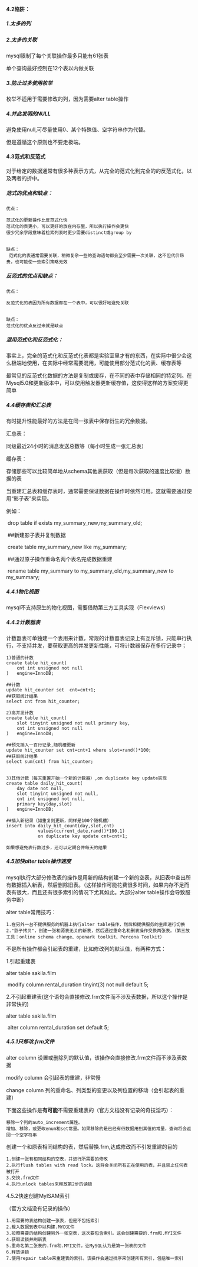 #### 4.2陷阱：

##### 1.太多的列

##### 2.太多的关联

mysql限制了每个关联操作最多只能有61张表

单个查询最好控制在12个表以内做关联

##### 3.防止过多使用枚举

枚举不适用于需要修改的列，因为需要alter table操作

##### 4.并此发明的NULL

避免使用null,可尽量使用0、某个特殊值、空字符串作为代替。

但是遵循这个原则也不要走极端。





#### 4.3范式和反范式

对于给定的数据通常有很多种表示方式，从完全的范式化到完全的的反范式化，以及两者的折中。



##### 范式的优点和缺点：

```
优点：

范式化的更新操作比反范式化快
范式化的表更小，可以更好的放在内存里，所以执行操作会更快
很少冗余字段意味着检索列表时更少需要distinct或group by


缺点：
 范式化的表通常需要关联，稍微复杂一些的查询语句都会至少需要一次关联，这不但代价昂贵，也可能使一些索引策略无效
```



##### 反范式的优点和缺点：

```
优点：

反范式化的表因为所有数据都在一个表中，可以很好地避免关联


缺点：
范式化的优点反过来就是缺点
```



##### 混用范式化和反范式化：

事实上，完全的范式化和反范式化表都是实验室里才有的东西，在实际中很少会这么极端地使用，在实际中经常需要混用，可能使用部分范式化的表、缓存表等

最常见的反范式化数据的方法是复制或缓存，在不同的表中存储相同的特定列。在Mysql5.0和更新版本中，可以使用触发器更新缓存值，这使得这样的方案变得更简单



##### 4.4缓存表和汇总表

有时提升性能最好的方法是在同一张表中保存衍生的冗余数据。



汇总表：

同级最近24小时的消息发送总数等（每小时生成一张汇总表）



缓存表：

存储那些可以比较简单地从schema其他表获取（但是每次获取的速度比较慢）数据的表





当重建汇总表和缓存表时，通常需要保证数据在操作时依然可用。这就需要通过使用“影子表”来实现。

例如：

​	drop table if exists my_summary_new,my_summary_old;

​	##新建影子表并复制数据

​    create table my_summary_new like my_summary;

​    ##通过原子操作重命名两个表名完成数据重建

​    rename table my_summary to my_summary_old,my_summary_new to my_summary;



##### 4.4.1物化视图

mysql不支持原生的物化视图，需要借助第三方工具实现（Flexviews）

##### 4.4.2计数器表

计数器表可单独建一个表用来计数，常规的计数器表记录上有互斥锁，只能串行执行，不支持并发，要获取更高的并发更新性能，可将计数器保存在多行记录中；

```
1)普通的计数
create table hit_count(
    cnt int unsigned not null
)   engine=InnoDB;

##计数
update hit_counter set  cnt=cnt+1;
##获取统计结果
select cnt from hit_counter;

2)高并发计数
create table hit_count(
	slot tinyint unsigned not null primary key,
    cnt int unsigned not null
)   engine=InnoDB;

##预先插入一百行记录,随机槽更新
update hit_counter set cnt=cnt+1 where slot=rand()*100;
##获取统计结果
select sum(cnt) from hit_counter;


3)其他计数（每天重置开始一个新的计数器）,on duplicate key update实现
create table daily_hit_count(
	day date not null,
	slot tinyint unsigned not null,
    cnt int unsigned not null,
    primary key(day,slot)
)   engine=InnoDB;

##插入新纪录（如重复则更新，同样是100个随机槽）
insert into daily_hit_count(day,slot,cnt)
			values(current_date,rand()*100,1)
			on duplicate key update cnt=cnt+1;
			
如果想避免表行数过多，还可以定期合并每天的结果

```



##### 4.5加快alter table操作速度

mysql执行大部分修改表的操作是用新的结构创建一个新的空表，从旧表中查出所有数据插入新表，然后删除旧表。（这样操作可能花费很多时间，如果内存不足而表有很大，而且还有很多索引的情况下尤其如此。大部分alter table操作会导致服务中断）



alter table常用技巧：

```
1.在另外一台不提供服务的机器上执行alter table操作，然后和提供服务的主库进行切换
2."影子拷贝"，创建一张和源表无关的新表，然后通过重命名和删表操作交换两张表。（第三放工具：online schema change、openark toolkit、Percona Toolkit）

```

不是所有操作都会引起表的重建，比如修改列的默认值，有两种方式：

1.引起重建表

alter table sakila.film

​	modify column rental_duration tinyint(3) not null default 5;



2.不引起重建表(这个语句会直接修改.frm文件而不涉及表数据，所以这个操作是非常快的)

alter table sakila.film

​	alter column rental_duration set default 5;



##### 4.5.1只修改.frm文件

alter column 设置或删除列的默认值，该操作会直接修改.frm文件而不涉及表数据

modify column 会引起表的重建，非常慢

change column 列的重命名、列类型的变更以及列位置的移动（会引起表的重建）



下面这些操作是**有可能**不需要重建表的（官方文档没有记录的奇技淫巧）：

```
移除一个列的auto_increment属性。
增加、移除，或更改enum和set常量。如果移除的是已经有行数据用到其值的常量，查询将会返回一个空字符串
```



创建一个和原表相同结构的表，然后替换.frm,达成修改而不引发重建的目的

```
1.创建一张有相同结构的空表，并进行所需要的修改
2.执行flush tables with read lock。这将会关闭所有正在使用的表，并且禁止任何表被打开
3.交换.frm文件
4.执行unlock tables来释放第2步的读锁
```





4.5.2快速创建MyISAM索引

（官方文档没有记录的操作）

```
1.用需要的表结构创建一张表，但是不包括索引
2.载入数据到表中以构建.MYD文件
3.按照需要的结构创建另外一张空表，这次要包含索引。这会创建需要的.frm和.MYI文件
4.获取读锁并刷新表
5.重命名第二张表的.frm和.MYI文件，让MySQL认为是第一张表的文件
6.释放读锁
7.使用repair table来重建表的索引。该操作会通过排序来创建所有索引，包括唯一索引
```

